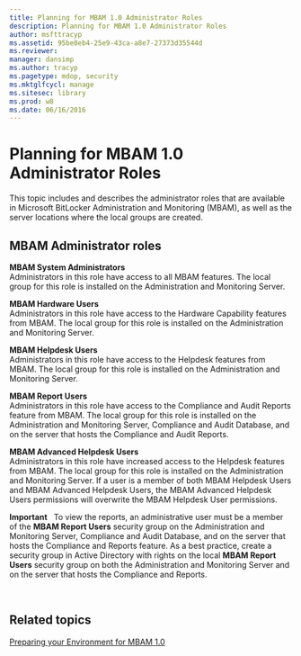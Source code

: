 ```yaml
---
title: Planning for MBAM 1.0 Administrator Roles
description: Planning for MBAM 1.0 Administrator Roles
author: msfttracyp
ms.assetid: 95be0eb4-25e9-43ca-a8e7-27373d35544d
ms.reviewer: 
manager: dansimp
ms.author: tracyp
ms.pagetype: mdop, security
ms.mktglfcycl: manage
ms.sitesec: library
ms.prod: w8
ms.date: 06/16/2016
---
```



# Planning for MBAM 1.0 Administrator Roles


This topic includes and describes the administrator roles that are available in Microsoft BitLocker Administration and Monitoring (MBAM), as well as the server locations where the local groups are created.

##  MBAM Administrator roles


<a href="" id="---------------mbam-system-administrators"></a> **MBAM System Administrators**  
Administrators in this role have access to all MBAM features. The local group for this role is installed on the Administration and Monitoring Server.

<a href="" id="---------------mbam-hardware-users"></a> **MBAM Hardware Users**  
Administrators in this role have access to the Hardware Capability features from MBAM. The local group for this role is installed on the Administration and Monitoring Server.

<a href="" id="---------------mbam-helpdesk-users"></a> **MBAM Helpdesk Users**  
Administrators in this role have access to the Helpdesk features from MBAM. The local group for this role is installed on the Administration and Monitoring Server.

<a href="" id="---------------mbam--report-users"></a> **MBAM Report Users**  
Administrators in this role have access to the Compliance and Audit Reports feature from MBAM. The local group for this role is installed on the Administration and Monitoring Server, Compliance and Audit Database, and on the server that hosts the Compliance and Audit Reports.

<a href="" id="---------------mbam--advanced-helpdesk-users"></a> **MBAM Advanced Helpdesk Users**  
Administrators in this role have increased access to the Helpdesk features from MBAM. The local group for this role is installed on the Administration and Monitoring Server. If a user is a member of both MBAM Helpdesk Users and MBAM Advanced Helpdesk Users, the MBAM Advanced Helpdesk Users permissions will overwrite the MBAM Helpdesk User permissions.

**Important**  
To view the reports, an administrative user must be a member of the **MBAM Report Users** security group on the Administration and Monitoring Server, Compliance and Audit Database, and on the server that hosts the Compliance and Reports feature. As a best practice, create a security group in Active Directory with rights on the local **MBAM Report Users** security group on both the Administration and Monitoring Server and on the server that hosts the Compliance and Reports.

 

## Related topics


[Preparing your Environment for MBAM 1.0](preparing-your-environment-for-mbam-10.md)

 

 






